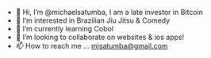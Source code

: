 - 👋 Hi, I’m @michaelsatumba, I am a late investor in Bitcoin
- 👀 I’m interested in Brazilian Jiu Jitsu & Comedy
- 🌱 I’m currently learning Cobol
- 💞️ I’m looking to collaborate on websites & ios apps!
- 📫 How to reach me ... mjsatumba@gmail.com


